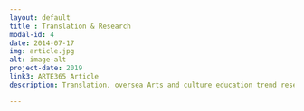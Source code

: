 ```yaml
---
layout: default
title : Translation & Research
modal-id: 4
date: 2014-07-17
img: article.jpg
alt: image-alt
project-date: 2019
link3: ARTE365 Article
description: Translation, oversea Arts and culture education trend research <br />UNESCO International Arts Education Week programs operational support

---
```

